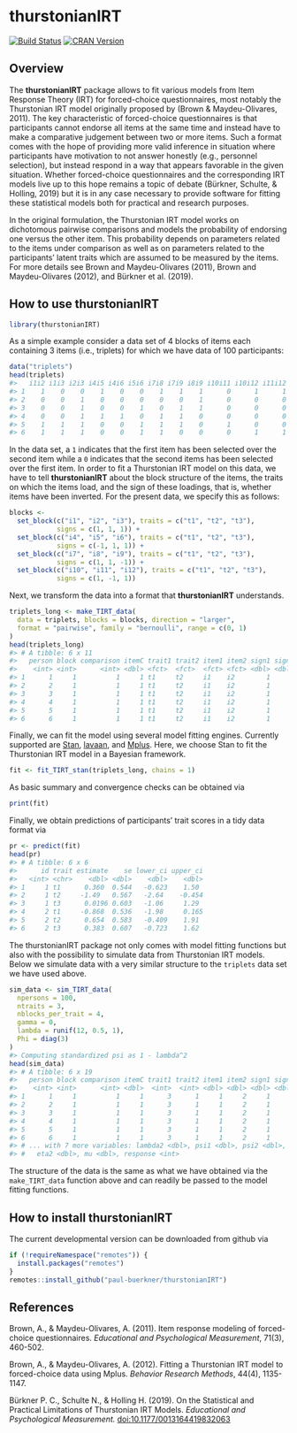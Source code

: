 thurstonianIRT
==============

[![Build
Status](https://travis-ci.org/paul-buerkner/thurstonianIRT.svg?branch=master)](https://travis-ci.org/paul-buerkner/thurstonianIRT)
[![CRAN
Version](http://www.r-pkg.org/badges/version/thurstonianIRT)](https://cran.r-project.org/package=thurstonianIRT)

Overview
--------

The **thurstonianIRT** package allows to fit various models from Item
Response Theory (IRT) for forced-choice questionnaires, most notably the
Thurstonian IRT model originally proposed by (Brown & Maydeu-Olivares,
2011). The key characteristic of forced-choice questionnaires is that
participants cannot endorse all items at the same time and instead have
to make a comparative judgement between two or more items. Such a format
comes with the hope of providing more valid inference in situation where
participants have motivation to not answer honestly (e.g., personnel
selection), but instead respond in a way that appears favorable in the
given situation. Whether forced-choice questionnaires and the
corresponding IRT models live up to this hope remains a topic of debate
(Bürkner, Schulte, & Holling, 2019) but it is in any case necessary to
provide software for fitting these statistical models both for practical
and research purposes.

In the original formulation, the Thurstonian IRT model works on
dichotomous pairwise comparisons and models the probability of endorsing
one versus the other item. This probability depends on parameters
related to the items under comparison as well as on parameters related
to the participants’ latent traits which are assumed to be measured by
the items. For more details see Brown and Maydeu-Olivares (2011), Brown
and Maydeu-Olivares (2012), and Bürkner et al. (2019).

How to use thurstonianIRT
-------------------------

``` r
library(thurstonianIRT)
```

As a simple example consider a data set of 4 blocks of items each
containing 3 items (i.e., triplets) for which we have data of 100
participants:

``` r
data("triplets")
head(triplets)
#>   i1i2 i1i3 i2i3 i4i5 i4i6 i5i6 i7i8 i7i9 i8i9 i10i11 i10i12 i11i12
#> 1    1    0    0    1    0    0    1    1    1      0      1      1
#> 2    0    0    1    0    0    0    0    0    1      0      0      0
#> 3    0    0    1    0    0    1    0    1    1      0      0      0
#> 4    0    0    1    1    1    0    1    1    0      0      0      0
#> 5    1    1    1    0    0    1    1    1    0      1      0      0
#> 6    1    1    1    0    0    1    1    0    0      0      1      1
```

In the data set, a `1` indicates that the first item has been selected
over the second item while a `0` indicates that the second items has
been selected over the first item. In order to fit a Thurstonian IRT
model on this data, we have to tell **thurstonianIRT** about the block
structure of the items, the traits on which the items load, and the sign
of these loadings, that is, whether items have been inverted. For the
present data, we specify this as follows:

``` r
blocks <-
  set_block(c("i1", "i2", "i3"), traits = c("t1", "t2", "t3"),
            signs = c(1, 1, 1)) +
  set_block(c("i4", "i5", "i6"), traits = c("t1", "t2", "t3"),
            signs = c(-1, 1, 1)) +
  set_block(c("i7", "i8", "i9"), traits = c("t1", "t2", "t3"),
            signs = c(1, 1, -1)) +
  set_block(c("i10", "i11", "i12"), traits = c("t1", "t2", "t3"),
            signs = c(1, -1, 1))
```

Next, we transform the data into a format that **thurstonianIRT**
understands.

``` r
triplets_long <- make_TIRT_data(
  data = triplets, blocks = blocks, direction = "larger",
  format = "pairwise", family = "bernoulli", range = c(0, 1)
)
head(triplets_long)
#> # A tibble: 6 x 11
#>   person block comparison itemC trait1 trait2 item1 item2 sign1 sign2 response
#>    <int> <int>      <int> <dbl> <fct>  <fct>  <fct> <fct> <dbl> <dbl>    <dbl>
#> 1      1     1          1     1 t1     t2     i1    i2        1     1        1
#> 2      2     1          1     1 t1     t2     i1    i2        1     1        0
#> 3      3     1          1     1 t1     t2     i1    i2        1     1        0
#> 4      4     1          1     1 t1     t2     i1    i2        1     1        0
#> 5      5     1          1     1 t1     t2     i1    i2        1     1        1
#> 6      6     1          1     1 t1     t2     i1    i2        1     1        1
```

Finally, we can fit the model using several model fitting engines.
Currently supported are [Stan](https://mc-stan.org/),
[lavaan](http://lavaan.ugent.be/), and
[Mplus](http://www.statmodel.com/). Here, we choose Stan to fit the
Thurstonian IRT model in a Bayesian framework.

``` r
fit <- fit_TIRT_stan(triplets_long, chains = 1)
```

As basic summary and convergence checks can be obtained via

``` r
print(fit)
```

Finally, we obtain predictions of participants’ trait scores in a tidy
data format via

``` r
pr <- predict(fit)
head(pr)
#> # A tibble: 6 x 6
#>      id trait estimate    se lower_ci upper_ci
#>   <int> <chr>    <dbl> <dbl>    <dbl>    <dbl>
#> 1     1 t1      0.360  0.544   -0.623    1.50 
#> 2     1 t2     -1.49   0.567   -2.64    -0.454
#> 3     1 t3      0.0196 0.603   -1.06     1.29 
#> 4     2 t1     -0.868  0.536   -1.98     0.165
#> 5     2 t2      0.654  0.583   -0.409    1.91 
#> 6     2 t3      0.383  0.607   -0.723    1.62
```

The thurstonianIRT package not only comes with model fitting functions
but also with the possibility to simulate data from Thurstonian IRT
models. Below we simulate data with a very similar structure to the
`triplets` data set we have used above.

``` r
sim_data <- sim_TIRT_data(
  npersons = 100,
  ntraits = 3,
  nblocks_per_trait = 4,
  gamma = 0,
  lambda = runif(12, 0.5, 1),
  Phi = diag(3)
)
#> Computing standardized psi as 1 - lambda^2
head(sim_data)
#> # A tibble: 6 x 19
#>   person block comparison itemC trait1 trait2 item1 item2 sign1 sign2 gamma lambda1
#>    <int> <int>      <int> <dbl>  <int>  <int> <dbl> <dbl> <dbl> <dbl> <dbl>   <dbl>
#> 1      1     1          1     1      3      1     1     2     1     1     0   0.970
#> 2      2     1          1     1      3      1     1     2     1     1     0   0.970
#> 3      3     1          1     1      3      1     1     2     1     1     0   0.970
#> 4      4     1          1     1      3      1     1     2     1     1     0   0.970
#> 5      5     1          1     1      3      1     1     2     1     1     0   0.970
#> 6      6     1          1     1      3      1     1     2     1     1     0   0.970
#> # ... with 7 more variables: lambda2 <dbl>, psi1 <dbl>, psi2 <dbl>, eta1 <dbl>,
#> #   eta2 <dbl>, mu <dbl>, response <int>
```

The structure of the data is the same as what we have obtained via the
`make_TIRT_data` function above and can readily be passed to the model
fitting functions.

How to install thurstonianIRT
-----------------------------

The current developmental version can be downloaded from github via

``` r
if (!requireNamespace("remotes")) {
  install.packages("remotes")
}
remotes::install_github("paul-buerkner/thurstonianIRT")
```

References
----------

Brown, A., & Maydeu-Olivares, A. (2011). Item response modeling of
forced-choice questionnaires. *Educational and Psychological
Measurement*, 71(3), 460-502.

Brown, A., & Maydeu-Olivares, A. (2012). Fitting a Thurstonian IRT model
to forced-choice data using Mplus. *Behavior Research Methods*, 44(4),
1135-1147.

Bürkner P. C., Schulte N., & Holling H. (2019). On the Statistical and
Practical Limitations of Thurstonian IRT Models. *Educational and
Psychological Measurement.*
<a href="doi:10.1177/0013164419832063" class="uri">doi:10.1177/0013164419832063</a>

